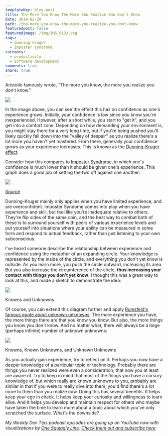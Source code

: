 ```yaml
---
templateKey: blog-post
title: The More You Know The More You Realize You Don't Know
date: 2019-02-20
path: /the-more-you-know-the-more-you-realize-you-dont-know
featuredpost: false
featuredimage: /img/IMG_0133.png
tags:
  - dunning kruger
  - imposter syndrome
category:
  - productivity
  - software development
comments: true
share: true
---
```


Aristotle famously wrote, "The more you know, the more you realize you don't know."

![](/img/dunningkrugereffect.jpg)

In the image above, you can see the effect this has on confidence as one's experience grows. Initially, your confidence is low since you know you're inexperienced. However, after a short while, you start to "get it", and you get into a comfort zone. Depending on how demanding your environment is, you might stay there for a very long time, but if you're being pushed you'll likely quickly fall down into the "valley of despair" as you realize there's a lot more you haven't yet mastered. From there, generally your confidence grows as your experience increases. This is known as the [Dunning-Kruger effect](https://en.wikipedia.org/wiki/Dunning%E2%80%93Kruger_effect).

Consider how this compares to [Imposter Syndrome](https://en.wikipedia.org/wiki/Impostor_syndrome), in which one's confidence is much lower than it should be given one's experience. This graph does a good job of setting the two off against one another:

![](/img/dunningkruger-impostersyndrome.png)

[Source](https://treywillis.wordpress.com/2015/05/11/dunning-kruger-esteem/)

Dunning-Kruger mainly only applies when you have limited experience, and are overconfident. Imposter Syndome comes into play when you have experience and skill, but feel like you're inadequate relative to others. They're flip sides of the same coin, and the best way to combat both of these is to surround yourself with peers of various experience levels and put yourself into situations where your ability can be measured in some form and respond to actual feedback, rather than just listening to your own subconscious.

I've heard someone describe the relationship between experience and confidence using the metaphor of an expanding circle. Your knowledge is represented by the inside of the circle, and everything you don't yet know is outside. As you learn more, you push the circle outward, increasing its area. But you also increase the circumference of the circle, **thus increasing your contact with things you don't yet know**. I thought this was a great way to look at this, and made a sketch to demonstrate the idea:

![](/img/IMG_0133-1024x768.png)

Knowns and Unknowns  

Of course, you can extend this diagram further and apply [Rumsfeld's famous quote about unknown unknowns](https://www.youtube.com/watch?v=GiPe1OiKQuk). The more experience you have, the more things there are that you know you know. But also, the more things you know you don't know. And no matter what, there will always be a large (perhaps infinite) number of unknown unknowns:

![](/img/IMG_0138-1024x768.png)

Knowns, Known Unknowns, and Unknown Unknowns

As you actually gain experience, try to reflect on it. Perhaps you now have a deeper knowledge of a particular topic or technology. Probably there are things you never realized were even a consideration, that now you at least are aware of. Try to keep in mind that most of the things you have a cursory knowledge of, but which really are known unknowns to you, probably are similar in that if you were to really dive into them, you'd find there's a lot more to them than you realize now. Doing this has several benefits. It helps keep your ego in check. It helps keep your curiosity and willingness to learn alive. And it helps you develop and maintain respect for others who maybe have taken the time to learn more about a topic about which you've only scratched the surface. What's the downside?

_My Weekly Dev Tips podcast episodes are going up on YouTube now with visualizations by_ [_One Squiggly Line_](https://www.youtube.com/redirect?redir_token=qi_VLMZeyGbWClqa7NV4boU7GUh8MTU1MDcyNjA5N0AxNTUwNjM5Njk3&q=http%3A%2F%2Fonesquigglyline.com%2F&event=video_description&v=7OKImNKJwx0)_._ [_Check them out and subscribe here_](https://www.youtube.com/channel/UC1OeiOnqUZHVinzRK5MuHsA)_._
